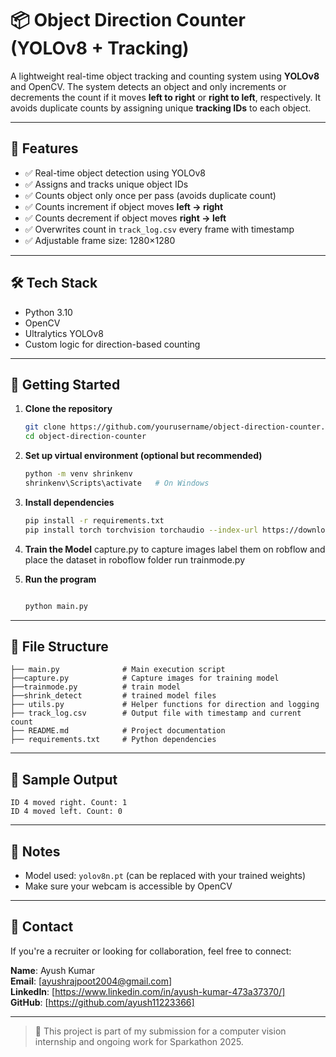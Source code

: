 # 📦 Object Direction Counter (YOLOv8 + Tracking)

A lightweight real-time object tracking and counting system using **YOLOv8** and OpenCV. The system detects an object and only increments or decrements the count if it moves **left to right** or **right to left**, respectively. It avoids duplicate counts by assigning unique **tracking IDs** to each object.

---

## 🎯 Features

- ✅ Real-time object detection using YOLOv8
- ✅ Assigns and tracks unique object IDs
- ✅ Counts object only once per pass (avoids duplicate count)
- ✅ Counts increment if object moves **left → right**
- ✅ Counts decrement if object moves **right → left**
- ✅ Overwrites count in `track_log.csv` every frame with timestamp
- ✅ Adjustable frame size: 1280×1280

---

## 🛠 Tech Stack

- Python 3.10
- OpenCV
- Ultralytics YOLOv8
- Custom logic for direction-based counting

---

## 🚀 Getting Started

1. **Clone the repository**
   ```bash
   git clone https://github.com/yourusername/object-direction-counter.git
   cd object-direction-counter
   ```

2. **Set up virtual environment (optional but recommended)**
   ```bash
   python -m venv shrinkenv
   shrinkenv\Scripts\activate   # On Windows
   ```

3. **Install dependencies**
   ```bash
   pip install -r requirements.txt
   pip install torch torchvision torchaudio --index-url https://download.pytorch.org/whl/cu118

   ```
4. **Train the Model**
   capture.py to capture images label them on robflow and place the dataset in roboflow folder
   run trainmode.py

6. **Run the program**
   ```bash
   
   python main.py
   ```

---

## 📂 File Structure
```
├── main.py              # Main execution script
├──capture.py            # Capture images for training model
├──trainmode.py          # train model
├──shrink_detect         # trained model files
├── utils.py             # Helper functions for direction and logging
├── track_log.csv        # Output file with timestamp and current count
├── README.md            # Project documentation
├── requirements.txt     # Python dependencies
```

---

## 📝 Sample Output
```
ID 4 moved right. Count: 1
ID 4 moved left. Count: 0
```

---

## 📌 Notes
- Model used: `yolov8n.pt` (can be replaced with your trained weights)
- Make sure your webcam is accessible by OpenCV

---

## 📧 Contact
If you're a recruiter or looking for collaboration, feel free to connect:

**Name**: Ayush Kumar  
**Email**: [ayushrajpoot2004@gmail.com]  
**LinkedIn**: [https://www.linkedin.com/in/ayush-kumar-473a37370/]  
**GitHub**: [https://github.com/ayush11223366]

---

> 🚀 This project is part of my submission for a computer vision internship and ongoing work for Sparkathon 2025.
